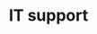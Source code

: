 ---
title: IT support
layout: default
description: Get the best from your IT investment
img: button-2076_1280.jpg
img-alt: Help button on a keyboard
---
